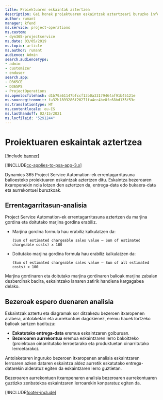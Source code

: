 ```yaml
---
title: Proiektuaren eskaintak aztertzea
description: Gai honek proiektuaren eskaintzak aztertzeari buruzko informazioa ematen du.
author: rumant
manager: kfend
ms.service: project-operations
ms.custom:
- dyn365-projectservice
ms.date: 03/05/2019
ms.topic: article
ms.author: rumant
audience: Admin
search.audienceType:
- admin
- customizer
- enduser
search.app:
- D365CE
- D365PS
- ProjectOperations
ms.openlocfilehash: d1b79a61147bfccf13b0a33179464af91b45121e
ms.sourcegitcommit: fa32b1893286f20271fa4ec4be8fc68bd135f53c
ms.translationtype: HT
ms.contentlocale: eu-ES
ms.lasthandoff: 02/15/2021
ms.locfileid: "5291244"
---
```

# <a name="analysis-of-project-quotes"></a>Proiektuaren eskaintak aztertzea

[!include [banner](../includes/psa-now-project-operations.md)]

[!INCLUDE[cc-applies-to-psa-app-3.x](../includes/cc-applies-to-psa-app-3x.md)]

Dynamics 365 Project Service Automation-ek errentagarritasuna balioesteko proiektuaren eskaintzak aztertzen ditu. Eskaintza bezeroaren itxaropenekin nola lotzen den aztertzen da, entrega-data edo bukaera-data eta aurrekontuei buruzkoak.

## <a name="profitability-analysis"></a>Errentagarritasun-analisia

Project Service Automation-ek errentagarritasuna aztertzen du marjina gordina eta doitutako marjina gordina erabiliz.

- Marjina gordina formula hau erabiliz kalkulatzen da:

  `
    (Sum of estimated chargeable sales value – Sum of estimated chargeable costs) x 100
  `
- Doitutako marjina gordina formula hau erabiliz kalkulatzen da:

  `
    (Sum of estimated chargeable sales value – Sum of all estimated costs) x 100
  `

Marjina gordinaren eta doitutako marjina gordinaren balioak marjina zabalan desberdinak badira, eskaintzako lanaren zatirik handiena kargagabea delako.

## <a name="analysis-of-customer-expectations"></a>Bezeroak espero duenaren analisia

Eskaintzak aztertu eta diagramak sor ditzakezu bezeroen itxaropenen arabera, antolaketari eta aurrekontuei dagokienez, eremu hauek lortzeko balioak sartzen badituzu:

- **Eskatutako entrega-data** eremua eskaintzaren goiburuan.
- **Bezeroaren aurrekontua** eremua eskaintzaren lerro bakoitzeko (proiektuan oinarritutako lerroetarako eta produktuetan oinarritutako lerroetarako).

Antolaketaren inguruko bezeroen itxaropenen analisia eskaintzaren lerroaren azken dataren eskaintza aldez aurretik eskatutako entrega-datarekin alderatuz egiten da eskaintzaren lerro guztietan.

Bezeroaren aurrekontuen itxaropenaren analisia bezeroaren aurrekontuaren guztizko zenbatekoa eskaintzaren lerroarekin konparatuz egiten da.


[!INCLUDE[footer-include](../includes/footer-banner.md)]